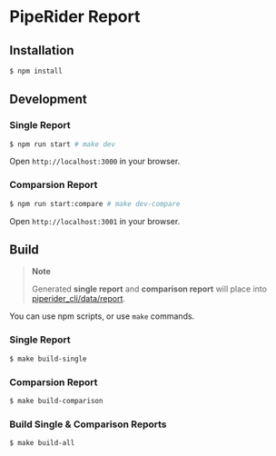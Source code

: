 # PipeRider Report

## Installation

```sh
$ npm install
```

## Development

### Single Report

```sh
$ npm run start # make dev
```

Open `http://localhost:3000` in your browser.

### Comparsion Report

```sh
$ npm run start:compare # make dev-compare
```

Open `http://localhost:3001` in your browser.

## Build

> **Note**
>
> Generated **single report** and **comparison report** will place into [piperider_cli/data/report](https://github.com/InfuseAI/piperider/tree/main/piperider_cli/data/report).

You can use npm scripts, or use `make` commands.

### Single Report

```sh
$ make build-single
```

### Comparsion Report

```sh
$ make build-comparison
```

### Build Single & Comparison Reports

```sh
$ make build-all
```
